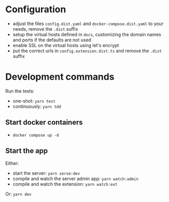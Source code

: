 # Configuration

- adjust the files `config.dist.yaml` and `docker-compose.dist.yaml` to your needs, remove the `.dist` suffix
- setup the virtual hosts defined in `docs`, customizing the domain names and ports if the defaults are not used
- enable SSL on the virtual hosts using let's encrypt
- put the correct urls in `config.extension.dist.ts` and remove the `.dist` suffix

# Development commands

Run the tests:
- one-shot: `yarn test`
- continuously: `yarn tdd`

## Start docker containers
- `docker compose up -d`

## Start the app

Either:
- start the server: `yarn serve:dev`
- compile and watch the server admin app: `yarn watch:admin`
- compile and watch the extension: `yarn watch:ext`

Or: `yarn dev`
